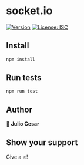 # socket.io
[![Version](https://img.shields.io/npm/v/socket.io.svg)](https://www.npmjs.com/package/socket.io)
[![License: ISC](https://img.shields.io/badge/License-ISC-yellow.svg)](#)

## Install

```sh
npm install
```

## Run tests

```sh
npm run test
```

## Author

👤 **Julio Cesar**


## Show your support

Give a ⭐️!
